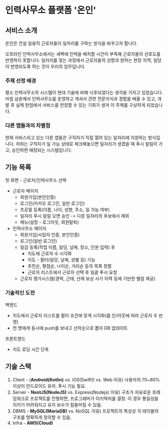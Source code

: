 # 인력사무소 플랫폼 '온인'

## 서비스 소개

 온인은 건설 일용직 근로자들이 일자리를 구하는 방식을 바꾸고자 합니다.

 오프라인 인력사무소에서는 새벽에 인력을 배치할 시간이 부족해 근로자들의 선호도를 반영하지 못합니다. 일자리를 찾는 과정에서 근로자들의 성향과 원하는 현장 지역, 일당이 반영되도록 하는 것이 우리의 임무입니다.

### 주제 선정 배경

 평소 인력사무소의 시스템이 현대 기술에 비해 낙후되었다는 생각을 가지고 있었습니다. 마침 삼촌께서 인력사무소를 운영하고 계셔서 관련 전문지식과 경험을 배울 수 있고, 개발 후 실제 현업에서 서비스를 런칭할 수 있는 기회가 생겨 이 주제를 구상하게 되었습니다.

### 다른 앱들과의 차별점

 현재 서비스되고 있는 다른 앱들은 구직자가 직접 열려 있는 일자리에 지원하는 방식입니다. 저희는 구직자가 일 가능 상태로 체크해놓으면 일자리가 생겼을 때 푸시 알림이 가고, 승인하면 매칭되는 시스템입니다.

## 기능 목록

첫 화면 - 근로자/인력사무소 선택

- 근로자 페이지
  - 회원가입(본인인증)
  - 로그인(카카오 로그인, 일반 로그인)
  - 프로필 등록(이름, 나이, 성향, 주소, 일 가능 여부)
  - 일자리 푸시 알림 오면 승인 -> 다른 일자리의 후보에서 제외
  - 메뉴(설정 - 로그아웃, 회원탈퇴)
- 인력사무소 페이지
  - 회원가입(사업자 인증, 본인인증)
  - 로그인(일반 로그인)
  - 일감 등록(작업 이름, 일당, 날짜, 장소, 인원 입력) 후
    - 지도에 근로자 수 시각화
    - 지도 - 필터(일당, 날짜, 성별 등) 기능
    - 추천순, 평점순, 나이순, 거리순 등의 목록 정렬
    - 근로자 리스트에서 근로자 선택 후 일괄 푸시 요청
  - 근로자 평가시스템(경력, 근태, 산재 보상 사기 이력 등에 기반한 별점 제공)

### 기술적인 도전

백엔드

- 지도에서 근로자 리스트를 필터 조건에 맞게 시각화(줌 인/아웃에 따라 근로자 수 반영)
- 천 명에게 동시에 push를 보내고 선착순으로 뽑아 DB 업데이트

프론트엔드

- 지도 로딩 시간 단축

## 기술 스택

1) Client - (<b>Android(Kotlin)</b> vs. iOS(Swift)) vs. Web
   이유) 사용자의 70~80% 이상이 안드로이드 유저. 푸시 기능 필요.
2) Server - <b>NestJS(NodeJS)</b> vs. Express(Nodejs)
   이유) 구조가 자유로운 프레임워크로 프로젝트를 진행하면, 프로그래머가 아키텍처를 결정. 이 경우 통일성을 지키기 어려워지고 유지 보수가 힘들어질 수 있음.
3) DBMS - <b>MySQL(MariaDB)</b> vs. NoSQL
   이유) 프로젝트의 특성상 각 테이블의 구조를 명확하게 정의할 수 있음.
4) Infra - <b>AWS(Cloud)</b>

